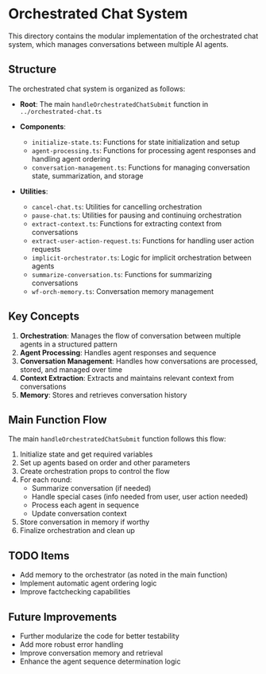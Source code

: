 # Orchestrated Chat System

This directory contains the modular implementation of the orchestrated chat system, which manages conversations between multiple AI agents.

## Structure

The orchestrated chat system is organized as follows:

- **Root**: The main `handleOrchestratedChatSubmit` function in `../orchestrated-chat.ts`
- **Components**:
  - `initialize-state.ts`: Functions for state initialization and setup
  - `agent-processing.ts`: Functions for processing agent responses and handling agent ordering
  - `conversation-management.ts`: Functions for managing conversation state, summarization, and storage
  
- **Utilities**:
  - `cancel-chat.ts`: Utilities for cancelling orchestration
  - `pause-chat.ts`: Utilities for pausing and continuing orchestration
  - `extract-context.ts`: Functions for extracting context from conversations
  - `extract-user-action-request.ts`: Functions for handling user action requests
  - `implicit-orchestrator.ts`: Logic for implicit orchestration between agents
  - `summarize-conversation.ts`: Functions for summarizing conversations
  - `wf-orch-memory.ts`: Conversation memory management

## Key Concepts

1. **Orchestration**: Manages the flow of conversation between multiple agents in a structured pattern
2. **Agent Processing**: Handles agent responses and sequence
3. **Conversation Management**: Handles how conversations are processed, stored, and managed over time
4. **Context Extraction**: Extracts and maintains relevant context from conversations
5. **Memory**: Stores and retrieves conversation history

## Main Function Flow

The main `handleOrchestratedChatSubmit` function follows this flow:

1. Initialize state and get required variables
2. Set up agents based on order and other parameters
3. Create orchestration props to control the flow
4. For each round:
   - Summarize conversation (if needed)
   - Handle special cases (info needed from user, user action needed)
   - Process each agent in sequence
   - Update conversation context
5. Store conversation in memory if worthy
6. Finalize orchestration and clean up

## TODO Items

- Add memory to the orchestrator (as noted in the main function)
- Implement automatic agent ordering logic
- Improve factchecking capabilities

## Future Improvements

- Further modularize the code for better testability
- Add more robust error handling
- Improve conversation memory and retrieval
- Enhance the agent sequence determination logic 